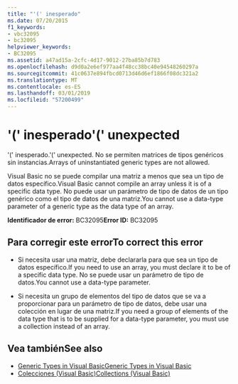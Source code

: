 ```yaml
---
title: "'(' inesperado"
ms.date: 07/20/2015
f1_keywords:
- vbc32095
- bc32095
helpviewer_keywords:
- BC32095
ms.assetid: a47ad15a-2cfc-4d17-9012-27ba85b7d783
ms.openlocfilehash: d9d0a2e6ef977aa4f48cc38bc40e94548260297a
ms.sourcegitcommit: 41c0637e894fbcd0713d46d6ef1866f08dc321a2
ms.translationtype: MT
ms.contentlocale: es-ES
ms.lasthandoff: 03/01/2019
ms.locfileid: "57200499"
---
```

# <a name="-unexpected"></a><span data-ttu-id="aaecc-102">'(' inesperado</span><span class="sxs-lookup"><span data-stu-id="aaecc-102">'(' unexpected</span></span>
<span data-ttu-id="aaecc-103">'(' inesperado.</span><span class="sxs-lookup"><span data-stu-id="aaecc-103">'(' unexpected.</span></span> <span data-ttu-id="aaecc-104">No se permiten matrices de tipos genéricos sin instancias.</span><span class="sxs-lookup"><span data-stu-id="aaecc-104">Arrays of uninstantiated generic types are not allowed.</span></span>  
  
 <span data-ttu-id="aaecc-105">Visual Basic no se puede compilar una matriz a menos que sea un tipo de datos específico.</span><span class="sxs-lookup"><span data-stu-id="aaecc-105">Visual Basic cannot compile an array unless it is of a specific data type.</span></span> <span data-ttu-id="aaecc-106">No puede usar un parámetro de tipo de datos de un tipo genérico como el tipo de datos de una matriz.</span><span class="sxs-lookup"><span data-stu-id="aaecc-106">You cannot use a data-type parameter of a generic type as the data type of an array.</span></span>  
  
 <span data-ttu-id="aaecc-107">**Identificador de error:** BC32095</span><span class="sxs-lookup"><span data-stu-id="aaecc-107">**Error ID:** BC32095</span></span>  
  
## <a name="to-correct-this-error"></a><span data-ttu-id="aaecc-108">Para corregir este error</span><span class="sxs-lookup"><span data-stu-id="aaecc-108">To correct this error</span></span>  
  
-   <span data-ttu-id="aaecc-109">Si necesita usar una matriz, debe declararla para que sea un tipo de datos específico.</span><span class="sxs-lookup"><span data-stu-id="aaecc-109">If you need to use an array, you must declare it to be of a specific data type.</span></span> <span data-ttu-id="aaecc-110">No se puede usar un parámetro de tipo de datos.</span><span class="sxs-lookup"><span data-stu-id="aaecc-110">You cannot use a data-type parameter.</span></span>  
  
-   <span data-ttu-id="aaecc-111">Si necesita un grupo de elementos del tipo de datos que se va a proporcionar para un parámetro de tipo de datos, debe usar una colección en lugar de una matriz.</span><span class="sxs-lookup"><span data-stu-id="aaecc-111">If you need a group of elements of the data type that is to be supplied for a data-type parameter, you must use a collection instead of an array.</span></span>  
  
## <a name="see-also"></a><span data-ttu-id="aaecc-112">Vea también</span><span class="sxs-lookup"><span data-stu-id="aaecc-112">See also</span></span>
- [<span data-ttu-id="aaecc-113">Generic Types in Visual Basic</span><span class="sxs-lookup"><span data-stu-id="aaecc-113">Generic Types in Visual Basic</span></span>](../../visual-basic/programming-guide/language-features/data-types/generic-types.md)
- [<span data-ttu-id="aaecc-114">Colecciones (Visual Basic)</span><span class="sxs-lookup"><span data-stu-id="aaecc-114">Collections (Visual Basic)</span></span>](~/docs/visual-basic/programming-guide/concepts/collections.md)
